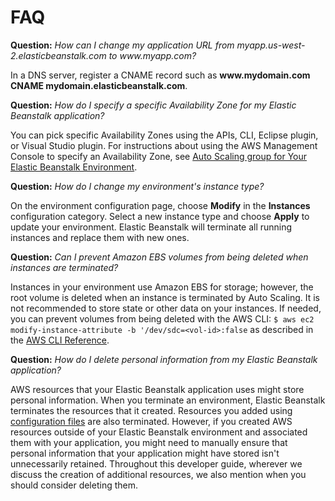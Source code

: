 # FAQ<a name="troubleshooting-faq"></a>

**Question:** *How can I change my application URL from myapp\.us\-west\-2\.elasticbeanstalk\.com to www\.myapp\.com?*

In a DNS server, register a CNAME record such as **www\.mydomain\.com CNAME mydomain\.elasticbeanstalk\.com**\.

**Question:** *How do I specify a specific Availability Zone for my Elastic Beanstalk application?*

You can pick specific Availability Zones using the APIs, CLI, Eclipse plugin, or Visual Studio plugin\. For instructions about using the AWS Management Console to specify an Availability Zone, see [Auto Scaling group for Your Elastic Beanstalk Environment](using-features.managing.as.md)\.

**Question:** *How do I change my environment's instance type?*

On the environment configuration page, choose **Modify** in the **Instances** configuration category\. Select a new instance type and choose **Apply** to update your environment\. Elastic Beanstalk will terminate all running instances and replace them with new ones\.

**Question:** *Can I prevent Amazon EBS volumes from being deleted when instances are terminated?*

Instances in your environment use Amazon EBS for storage; however, the root volume is deleted when an instance is terminated by Auto Scaling\. It is not recommended to store state or other data on your instances\. If needed, you can prevent volumes from being deleted with the AWS CLI: `$ aws ec2 modify-instance-attribute -b '/dev/sdc=<vol-id>:false` as described in the [AWS CLI Reference](https://docs.aws.amazon.com/cli/latest/reference/ec2/modify-instance-attribute.html)\.

**Question:** *How do I delete personal information from my Elastic Beanstalk application?*

AWS resources that your Elastic Beanstalk application uses might store personal information\. When you terminate an environment, Elastic Beanstalk terminates the resources that it created\. Resources you added using [configuration files](ebextensions.md) are also terminated\. However, if you created AWS resources outside of your Elastic Beanstalk environment and associated them with your application, you might need to manually ensure that personal information that your application might have stored isn't unnecessarily retained\. Throughout this developer guide, wherever we discuss the creation of additional resources, we also mention when you should consider deleting them\.